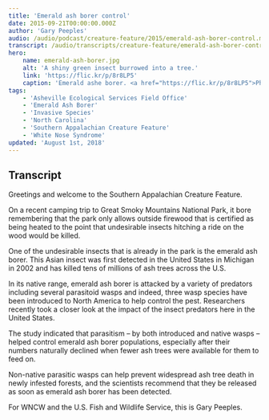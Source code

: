 ```yaml
---
title: 'Emerald ash borer control'
date: 2015-09-21T00:00:00.000Z
author: 'Gary Peeples'
audio: /audio/podcast/creature-feature/2015/emerald-ash-borer-control.mp3
transcript: /audio/transcripts/creature-feature/emerald-ash-borer-control.pdf
hero:
    name: emerald-ash-borer.jpg
    alt: 'A shiny green insect burrowed into a tree.'
    link: 'https://flic.kr/p/8r8LP5'
    caption: 'Emerald ashe borer. <a href="https://flic.kr/p/8r8LP5">Photo</a> by USDA.'
tags:
    - 'Asheville Ecological Services Field Office'
    - 'Emerald Ash Borer'
    - 'Invasive Species'
    - 'North Carolina'
    - 'Southern Appalachian Creature Feature'
    - 'White Nose Syndrome'
updated: 'August 1st, 2018'
---
```


## Transcript

Greetings and welcome to the Southern Appalachian Creature Feature.

On a recent camping trip to Great Smoky Mountains National Park, it bore remembering that the park only allows outside firewood that is certified as being heated to the point that undesirable insects hitching a ride on the wood would be killed.

One of the undesirable insects that is already in the park is the emerald ash borer. This Asian insect was first detected in the United States in Michigan in 2002 and has killed tens of millions of ash trees across the U.S.

In its native range, emerald ash borer is attacked by a variety of predators including several parasitoid wasps and indeed, three wasp species have been introduced to North America to help control the pest. Researchers recently took a closer look at the impact of the insect predators here in the United States.

The study indicated that parasitism – by both introduced and native wasps – helped control emerald ash borer populations, especially after their numbers naturally declined when fewer ash trees were available for them to feed on.

Non-native parasitic wasps can help prevent widespread ash tree death in newly infested forests, and the scientists recommend that they be released as soon as emerald ash borer has been detected.

For WNCW and the U.S. Fish and Wildlife Service, this is Gary Peeples.
